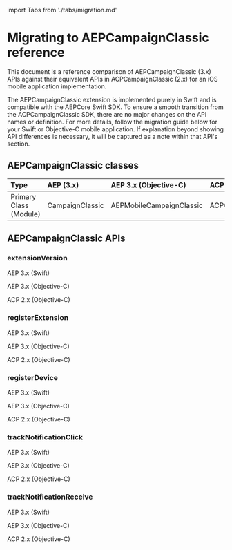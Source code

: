 import Tabs from './tabs/migration.md'

# Migrating to AEPCampaignClassic reference

This document is a reference comparison of AEPCampaignClassic (3.x) APIs against their equivalent APIs in ACPCampaignClassic (2.x) for an iOS mobile application implementation.

The AEPCampaignClassic extension is implemented purely in Swift and is compatible with the AEPCore Swift SDK. To ensure a smooth transition from the ACPCampaignClassic SDK, there are no major changes on the API names or definition. For more details, follow the migration guide below for your Swift or Objective-C mobile application. If explanation beyond showing API differences is necessary, it will be captured as a note within that API's section.

## AEPCampaignClassic classes

| Type | AEP (3.x) | AEP 3.x (Objective-C) | ACP (2.x) |
| :--- | :--- | :--- | :--- |
| Primary Class (Module) | CampaignClassic | AEPMobileCampaignClassic | ACPCampaignClassic |

## AEPCampaignClassic APIs

### extensionVersion

<TabsBlock orientation="horizontal" slots="heading, content" repeat="3"/>

AEP 3.x (Swift)

<Tabs query="platform=aep-swift&api=extension-version"/>

AEP 3.x (Objective-C)

<Tabs query="platform=aep-objc&api=extension-version"/>

ACP 2.x (Objective-C)

<Tabs query="platform=acp-objc&api=extension-version"/>

### registerExtension

<TabsBlock orientation="horizontal" slots="heading, content" repeat="3"/>

AEP 3.x (Swift)

<Tabs query="platform=aep-swift&api=register-extension"/>

AEP 3.x (Objective-C)

<Tabs query="platform=aep-objc&api=register-extension"/>

ACP 2.x (Objective-C)

<Tabs query="platform=acp-objc&api=register-extension"/>

### registerDevice

<TabsBlock orientation="horizontal" slots="heading, content" repeat="3"/>

AEP 3.x (Swift)

<Tabs query="platform=aep-swift&api=register-device"/>

AEP 3.x (Objective-C)

<Tabs query="platform=aep-objc&api=register-device"/>

ACP 2.x (Objective-C)

<Tabs query="platform=acp-objc&api=register-device"/>

### trackNotificationClick

<TabsBlock orientation="horizontal" slots="heading, content" repeat="3"/>

AEP 3.x (Swift)

<Tabs query="platform=aep-swift&api=track-notification-click"/>

AEP 3.x (Objective-C)

<Tabs query="platform=aep-objc&api=track-notification-click"/>

ACP 2.x (Objective-C)

<Tabs query="platform=acp-objc&api=track-notification-click"/>

### trackNotificationReceive

<TabsBlock orientation="horizontal" slots="heading, content" repeat="3"/>

AEP 3.x (Swift)

<Tabs query="platform=aep-swift&api=track-notification-receive"/>

AEP 3.x (Objective-C)

<Tabs query="platform=aep-objc&api=track-notification-receive"/>

ACP 2.x (Objective-C)

<Tabs query="platform=acp-objc&api=track-notification-receive"/>
